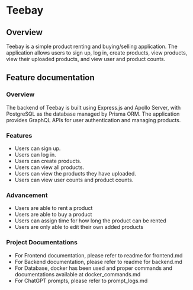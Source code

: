 # Teebay

## Overview

Teebay is a simple product renting and buying/selling application. The application allows users to sign up, log in, create products, view products, view their uploaded products, and view user and product counts.

## Feature documentation

### Overview

The backend of Teebay is built using Express.js and Apollo Server, with PostgreSQL as the database managed by Prisma ORM. The application provides GraphQL APIs for user authentication and managing products.

### Features

* Users can sign up.
* Users can log in.
* Users can create products.
* Users can view all products.
* Users can view the products they have uploaded.
* Users can view user counts and product counts.

### Advancement

- Users are able to rent a product
- Users are able to buy a product
- Users can assign time for how long the product can be rented
- Users are only able to edit their own added products

### Project Documentations

- For Frontend documentation, please refer to readme for frontend.md
- For Backend documentation, please refer to readme for backend.md
- For Database, docker has been used and proper commands and documentations available at docker_commands.md
- For ChatGPT prompts, please refer to prompt_logs.md
